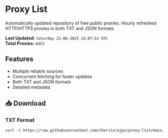 # Proxy List

Automatically updated repository of free public proxies. Hourly refreshed HTTP/HTTPS proxies in both TXT and JSON formats.

**Last Updated:** `Saturday 21-06-2025 15:07:53 UTC`  
**Total Proxies:** `8453`

## Features
- Multiple reliable sources
- Concurrent fetching for faster updates
- Both TXT and JSON formats
- Detailed metadata

## 📥 Download

### TXT Format
```bash
curl -O https://raw.githubusercontent.com/theriturajps/proxy-list/main/proxies.txt